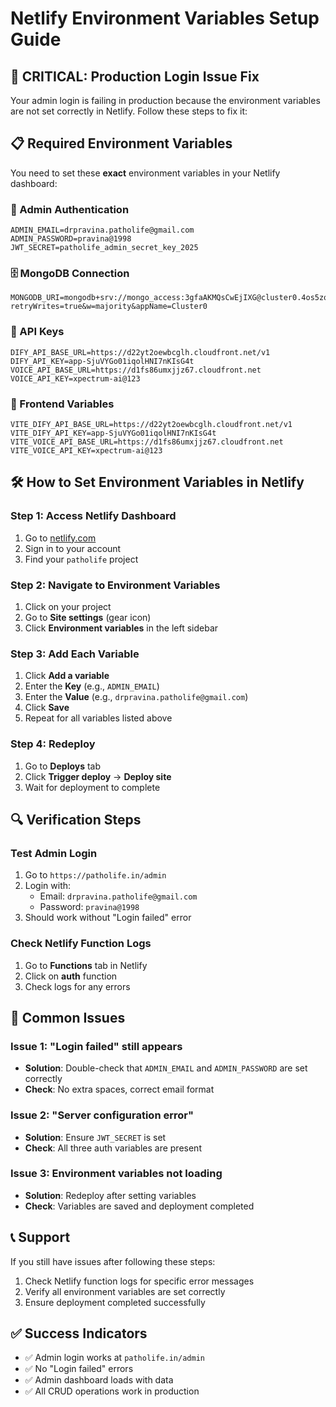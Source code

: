 # Netlify Environment Variables Setup Guide

## 🚨 CRITICAL: Production Login Issue Fix

Your admin login is failing in production because the environment variables are not set correctly in Netlify. Follow these steps to fix it:

## 📋 Required Environment Variables

You need to set these **exact** environment variables in your Netlify dashboard:

### 🔐 Admin Authentication
```
ADMIN_EMAIL=drpravina.patholife@gmail.com
ADMIN_PASSWORD=pravina@1998
JWT_SECRET=patholife_admin_secret_key_2025
```

### 🗄️ MongoDB Connection
```
MONGODB_URI=mongodb+srv://mongo_access:3gfaAKMQsCwEjIXG@cluster0.4os5zqa.mongodb.net/drs_db?retryWrites=true&w=majority&appName=Cluster0
```

### 🤖 API Keys
```
DIFY_API_BASE_URL=https://d22yt2oewbcglh.cloudfront.net/v1
DIFY_API_KEY=app-SjuVYGo01iqolHNI7nKIsG4t
VOICE_API_BASE_URL=https://d1fs86umxjjz67.cloudfront.net
VOICE_API_KEY=xpectrum-ai@123
```

### 🎨 Frontend Variables
```
VITE_DIFY_API_BASE_URL=https://d22yt2oewbcglh.cloudfront.net/v1
VITE_DIFY_API_KEY=app-SjuVYGo01iqolHNI7nKIsG4t
VITE_VOICE_API_BASE_URL=https://d1fs86umxjjz67.cloudfront.net
VITE_VOICE_API_KEY=xpectrum-ai@123
```

## 🛠️ How to Set Environment Variables in Netlify

### Step 1: Access Netlify Dashboard
1. Go to [netlify.com](https://netlify.com)
2. Sign in to your account
3. Find your `patholife` project

### Step 2: Navigate to Environment Variables
1. Click on your project
2. Go to **Site settings** (gear icon)
3. Click **Environment variables** in the left sidebar

### Step 3: Add Each Variable
1. Click **Add a variable**
2. Enter the **Key** (e.g., `ADMIN_EMAIL`)
3. Enter the **Value** (e.g., `drpravina.patholife@gmail.com`)
4. Click **Save**
5. Repeat for all variables listed above

### Step 4: Redeploy
1. Go to **Deploys** tab
2. Click **Trigger deploy** → **Deploy site**
3. Wait for deployment to complete

## 🔍 Verification Steps

### Test Admin Login
1. Go to `https://patholife.in/admin`
2. Login with:
   - Email: `drpravina.patholife@gmail.com`
   - Password: `pravina@1998`
3. Should work without "Login failed" error

### Check Netlify Function Logs
1. Go to **Functions** tab in Netlify
2. Click on **auth** function
3. Check logs for any errors

## 🚨 Common Issues

### Issue 1: "Login failed" still appears
- **Solution**: Double-check that `ADMIN_EMAIL` and `ADMIN_PASSWORD` are set correctly
- **Check**: No extra spaces, correct email format

### Issue 2: "Server configuration error"
- **Solution**: Ensure `JWT_SECRET` is set
- **Check**: All three auth variables are present

### Issue 3: Environment variables not loading
- **Solution**: Redeploy after setting variables
- **Check**: Variables are saved and deployment completed

## 📞 Support

If you still have issues after following these steps:
1. Check Netlify function logs for specific error messages
2. Verify all environment variables are set correctly
3. Ensure deployment completed successfully

## ✅ Success Indicators

- ✅ Admin login works at `patholife.in/admin`
- ✅ No "Login failed" errors
- ✅ Admin dashboard loads with data
- ✅ All CRUD operations work in production
